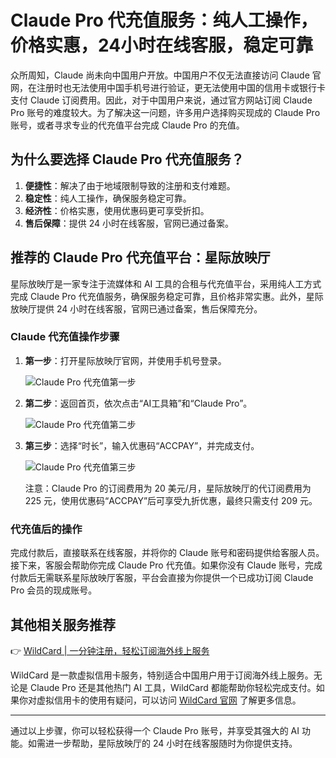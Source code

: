# Claude Pro 代充值服务：纯人工操作，价格实惠，24小时在线客服，稳定可靠

众所周知，Claude 尚未向中国用户开放。中国用户不仅无法直接访问 Claude 官网，在注册时也无法使用中国手机号进行验证，更无法使用中国的信用卡或银行卡支付 Claude 订阅费用。因此，对于中国用户来说，通过官方网站订阅 Claude Pro 账号的难度较大。为了解决这一问题，许多用户选择购买现成的 Claude Pro 账号，或者寻求专业的代充值平台完成 Claude Pro 的充值。

## 为什么要选择 Claude Pro 代充值服务？

1. **便捷性**：解决了由于地域限制导致的注册和支付难题。
2. **稳定性**：纯人工操作，确保服务稳定可靠。
3. **经济性**：价格实惠，使用优惠码更可享受折扣。
4. **售后保障**：提供 24 小时在线客服，官网已通过备案。

## 推荐的 Claude Pro 代充值平台：星际放映厅

星际放映厅是一家专注于流媒体和 AI 工具的合租与代充值平台，采用纯人工方式完成 Claude Pro 代充值服务，确保服务稳定可靠，且价格非常实惠。此外，星际放映厅提供 24 小时在线客服，官网已通过备案，售后保障充分。

### Claude 代充值操作步骤

1. **第一步**：打开星际放映厅官网，并使用手机号登录。
   
   ![Claude Pro 代充值第一步](https://bbtdd.com/img/643854350.webp)

2. **第二步**：返回首页，依次点击“AI工具箱”和“Claude Pro”。
   
   ![Claude Pro 代充值第二步](https://bbtdd.com/img/87664011205763.webp)

3. **第三步**：选择“时长”，输入优惠码“ACCPAY”，并完成支付。
   
   ![Claude Pro 代充值第三步](https://bbtdd.com/img/4728350852258.webp)

   注意：Claude Pro 的订阅费用为 20 美元/月，星际放映厅的代订阅费用为 225 元，使用优惠码“ACCPAY”后可享受九折优惠，最终只需支付 209 元。

### 代充值后的操作

完成付款后，直接联系在线客服，并将你的 Claude 账号和密码提供给客服人员。接下来，客服会帮助你完成 Claude Pro 代充值。如果你没有 Claude 账号，完成付款后无需联系星际放映厅客服，平台会直接为你提供一个已成功订阅 Claude Pro 会员的现成账号。

## 其他相关服务推荐

👉 [WildCard | 一分钟注册，轻松订阅海外线上服务](https://bbtdd.com/WildCard)

WildCard 是一款虚拟信用卡服务，特别适合中国用户用于订阅海外线上服务。无论是 Claude Pro 还是其他热门 AI 工具，WildCard 都能帮助你轻松完成支付。如果你对虚拟信用卡的使用有疑问，可以访问 [WildCard 官网](https://bbtdd.com/WildCard) 了解更多信息。

---

通过以上步骤，你可以轻松获得一个 Claude Pro 账号，并享受其强大的 AI 功能。如需进一步帮助，星际放映厅的 24 小时在线客服随时为你提供支持。
